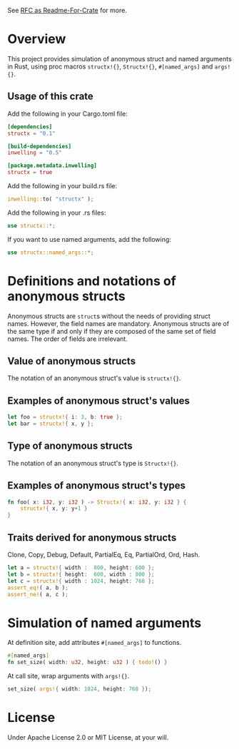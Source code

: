 See [RFC as Readme-For-Crate](https://github.com/oooutlk/structx/blob/main/README.md)
for more.
 
# Overview

This project provides simulation of anonymous struct and named arguments in
Rust, using proc macros `structx!{}`, `Structx!{}`, `#[named_args]` and
`args!{}`.

## Usage of this crate

Add the following in your Cargo.toml file:

```toml
[dependencies]
structx = "0.1"

[build-dependencies]
inwelling = "0.5"

[package.metadata.inwelling]
structx = true
```

Add the following in your build.rs file:

```rust
inwelling::to( "structx" );
```

Add the following in your .rs files:

```rust
use structx::*;
```

If you want to use named arguments, add the following:

```rust
use structx::named_args::*;
```

# Definitions and notations of anonymous structs

Anonymous structs are `struct`s without the needs of providing struct names.
However, the field names are mandatory. Anonymous structs are of the same type
if and only if they are composed of the same set of field names. The order of
fields are irrelevant.

## Value of anonymous structs

The notation of an anonymous struct's value is `structx!{}`.

## Examples of anonymous struct's values

```rust
let foo = structx!{ i: 3, b: true };
let bar = structx!{ x, y };
```

## Type of anonymous structs

The notation of an anonymous struct's type is `Structx!{}`.

## Examples of anonymous struct's types

```rust
fn foo( x: i32, y: i32 ) -> Structx!{ x: i32, y: i32 } {
    structx!{ x, y: y+1 }
}
```

## Traits derived for anonymous structs

Clone, Copy, Debug, Default, PartialEq, Eq, PartialOrd, Ord, Hash.

```rust
let a = structx!{ width :  800, height: 600 };
let b = structx!{ height:  600, width : 800 };
let c = structx!{ width : 1024, height: 768 };
assert_eq!( a, b );
assert_ne!( a, c );
```

# Simulation of named arguments

At definition site, add attributes `#[named_args]` to functions.

```rust
#[named_args]
fn set_size( width: u32, height: u32 ) { todo!() }
```

At call site, wrap arguments with `args!{}`.

```rust
set_size( args!{ width: 1024, height: 768 });
```

# License

Under Apache License 2.0 or MIT License, at your will.
